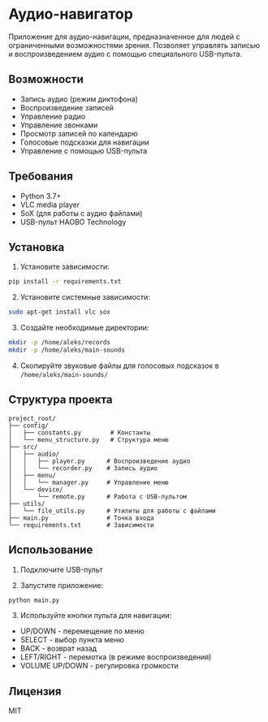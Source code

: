 # Аудио-навигатор

Приложение для аудио-навигации, предназначенное для людей с ограниченными возможностями зрения. 
Позволяет управлять записью и воспроизведением аудио с помощью специального USB-пульта.

## Возможности

- Запись аудио (режим диктофона)
- Воспроизведение записей
- Управление радио
- Управление звонками
- Просмотр записей по календарю
- Голосовые подсказки для навигации
- Управление с помощью USB-пульта

## Требования

- Python 3.7+
- VLC media player
- SoX (для работы с аудио файлами)
- USB-пульт HAOBO Technology

## Установка

1. Установите зависимости:
```bash
pip install -r requirements.txt
```

2. Установите системные зависимости:
```bash
sudo apt-get install vlc sox
```

3. Создайте необходимые директории:
```bash
mkdir -p /home/aleks/records
mkdir -p /home/aleks/main-sounds
```

4. Скопируйте звуковые файлы для голосовых подсказок в `/home/aleks/main-sounds/`

## Структура проекта

```
project_root/
├── config/
│   ├── constants.py        # Константы
│   └── menu_structure.py   # Структура меню
├── src/
│   ├── audio/
│   │   ├── player.py      # Воспроизведение аудио
│   │   └── recorder.py    # Запись аудио
│   ├── menu/
│   │   └── manager.py     # Управление меню
│   └── device/
│       └── remote.py      # Работа с USB-пультом
├── utils/
│   └── file_utils.py      # Утилиты для работы с файлами
├── main.py                # Точка входа
└── requirements.txt       # Зависимости
```

## Использование

1. Подключите USB-пульт

2. Запустите приложение:
```bash
python main.py
```

3. Используйте кнопки пульта для навигации:
- UP/DOWN - перемещение по меню
- SELECT - выбор пункта меню
- BACK - возврат назад
- LEFT/RIGHT - перемотка (в режиме воспроизведения)
- VOLUME UP/DOWN - регулировка громкости

## Лицензия

MIT 